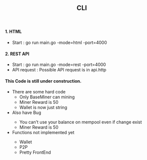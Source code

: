 <!DOCTYPE html>
<html lang="en">
<head>
    <meta charset="UTF-8" />
</head>
<body>
<header>
    <nav>
        <h1>CLI</h1>
    </nav>
</header>
<div>
    <h4>1. HTML</h4>
    <ul>
        <li>Start : go run main.go -mode=html -port=4000</li>
    </ul>
    <h4>2. REST API</h4>
    <ul>
        <li>Start : go run main.go -mode=rest -port=4000</li>
        <li>API request : Possible API request is in api.http</li>
    </ul>
    <h4>This Code is still under construction.</h4>
    <ul>
        <li>There are some hard code
            <ul>
                <li>Only BaseMiner can mining</li>
                <li>Miner Reward is 50</li>
                <li>Wallet is now just string</li>
            </ul>
        <li>Also have Bug</li>
            <ul>
                <li>You can't use your balance on mempool even if change exist</li>
                <li>Miner Reward is 50</li>
            </ul>
        <li>Functions not implemented yet</li>
        <ul>
            <li>Wallet</li>
            <li>P2P</li>
            <li>Pretty FrontEnd</li>
        </ul>
    </ul>
</div>
</body>
</html>
